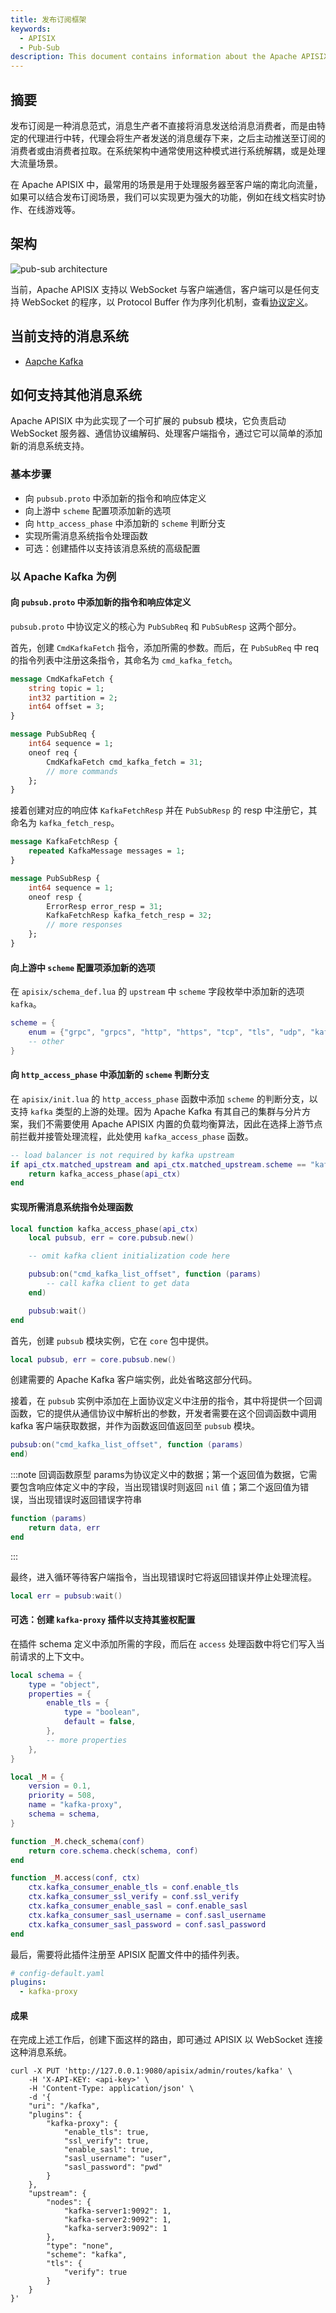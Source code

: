 ```yaml
---
title: 发布订阅框架
keywords:
  - APISIX
  - Pub-Sub
description: This document contains information about the Apache APISIX pub-sub framework.
---
```


<!--
#
# Licensed to the Apache Software Foundation (ASF) under one or more
# contributor license agreements.  See the NOTICE file distributed with
# this work for additional information regarding copyright ownership.
# The ASF licenses this file to You under the Apache License, Version 2.0
# (the "License"); you may not use this file except in compliance with
# the License.  You may obtain a copy of the License at
#
#     http://www.apache.org/licenses/LICENSE-2.0
#
# Unless required by applicable law or agreed to in writing, software
# distributed under the License is distributed on an "AS IS" BASIS,
# WITHOUT WARRANTIES OR CONDITIONS OF ANY KIND, either express or implied.
# See the License for the specific language governing permissions and
# limitations under the License.
#
-->

## 摘要

发布订阅是一种消息范式，消息生产者不直接将消息发送给消息消费者，而是由特定的代理进行中转，代理会将生产者发送的消息缓存下来，之后主动推送至订阅的消费者或由消费者拉取。在系统架构中通常使用这种模式进行系统解耦，或是处理大流量场景。

在 Apache APISIX 中，最常用的场景是用于处理服务器至客户端的南北向流量，如果可以结合发布订阅场景，我们可以实现更为强大的功能，例如在线文档实时协作、在线游戏等。

## 架构

![pub-sub architecture](../../assets/images/pubsub-architecture.svg)

当前，Apache APISIX 支持以 WebSocket 与客户端通信，客户端可以是任何支持 WebSocket 的程序，以 Protocol Buffer 作为序列化机制，查看[协议定义](../../../apisix/pubsub.proto)。

## 当前支持的消息系统

- [Aapche Kafka](pubsub/kafka.md)

## 如何支持其他消息系统

Apache APISIX 中为此实现了一个可扩展的 pubsub 模块，它负责启动 WebSocket 服务器、通信协议编解码、处理客户端指令，通过它可以简单的添加新的消息系统支持。

### 基本步骤

- 向 `pubsub.proto` 中添加新的指令和响应体定义
- 向上游中 `scheme` 配置项添加新的选项
- 向 `http_access_phase` 中添加新的 `scheme` 判断分支
- 实现所需消息系统指令处理函数
- 可选：创建插件以支持该消息系统的高级配置

### 以 Apache Kafka 为例

#### 向 `pubsub.proto` 中添加新的指令和响应体定义

`pubsub.proto` 中协议定义的核心为 `PubSubReq` 和 `PubSubResp` 这两个部分。

首先，创建 `CmdKafkaFetch` 指令，添加所需的参数。而后，在 `PubSubReq` 中 req 的指令列表中注册这条指令，其命名为 `cmd_kafka_fetch`。

```protobuf
message CmdKafkaFetch {
    string topic = 1;
    int32 partition = 2;
    int64 offset = 3;
}

message PubSubReq {
    int64 sequence = 1;
    oneof req {
        CmdKafkaFetch cmd_kafka_fetch = 31;
        // more commands
    };
}
```

接着创建对应的响应体 `KafkaFetchResp` 并在 `PubSubResp` 的 resp 中注册它，其命名为 `kafka_fetch_resp`。

```protobuf
message KafkaFetchResp {
    repeated KafkaMessage messages = 1;
}

message PubSubResp {
    int64 sequence = 1;
    oneof resp {
        ErrorResp error_resp = 31;
        KafkaFetchResp kafka_fetch_resp = 32;
        // more responses
    };
}
```

#### 向上游中 `scheme` 配置项添加新的选项

在 `apisix/schema_def.lua` 的 `upstream` 中 `scheme` 字段枚举中添加新的选项 `kafka`。

```lua
scheme = {
    enum = {"grpc", "grpcs", "http", "https", "tcp", "tls", "udp", "kafka"},
    -- other
}
```

#### 向 `http_access_phase` 中添加新的 `scheme` 判断分支

在 `apisix/init.lua` 的 `http_access_phase` 函数中添加 `scheme` 的判断分支，以支持 `kafka` 类型的上游的处理。因为 Apache Kafka 有其自己的集群与分片方案，我们不需要使用 Apache APISIX 内置的负载均衡算法，因此在选择上游节点前拦截并接管处理流程，此处使用 `kafka_access_phase` 函数。

```lua
-- load balancer is not required by kafka upstream
if api_ctx.matched_upstream and api_ctx.matched_upstream.scheme == "kafka" then
    return kafka_access_phase(api_ctx)
end
```

#### 实现所需消息系统指令处理函数

```lua
local function kafka_access_phase(api_ctx)
    local pubsub, err = core.pubsub.new()

    -- omit kafka client initialization code here

    pubsub:on("cmd_kafka_list_offset", function (params)
        -- call kafka client to get data
    end)

    pubsub:wait()
end
```

首先，创建 `pubsub` 模块实例，它在 `core` 包中提供。

```lua
local pubsub, err = core.pubsub.new()
```

创建需要的 Apache Kafka 客户端实例，此处省略这部分代码。

接着，在 `pubsub` 实例中添加在上面协议定义中注册的指令，其中将提供一个回调函数，它的提供从通信协议中解析出的参数，开发者需要在这个回调函数中调用 kafka 客户端获取数据，并作为函数返回值返回至 `pubsub` 模块。

```lua
pubsub:on("cmd_kafka_list_offset", function (params)
end)
```

:::note 回调函数原型
params为协议定义中的数据；第一个返回值为数据，它需要包含响应体定义中的字段，当出现错误时则返回 `nil` 值；第二个返回值为错误，当出现错误时返回错误字符串

```lua
function (params)
    return data, err
end
```

:::

最终，进入循环等待客户端指令，当出现错误时它将返回错误并停止处理流程。

```lua
local err = pubsub:wait()
```

#### 可选：创建 `kafka-proxy` 插件以支持其鉴权配置

在插件 schema 定义中添加所需的字段，而后在 `access` 处理函数中将它们写入当前请求的上下文中。

```lua
local schema = {
    type = "object",
    properties = {
        enable_tls = {
            type = "boolean",
            default = false,
        },
        -- more properties
    },
}

local _M = {
    version = 0.1,
    priority = 508,
    name = "kafka-proxy",
    schema = schema,
}

function _M.check_schema(conf)
    return core.schema.check(schema, conf)
end

function _M.access(conf, ctx)
    ctx.kafka_consumer_enable_tls = conf.enable_tls
    ctx.kafka_consumer_ssl_verify = conf.ssl_verify
    ctx.kafka_consumer_enable_sasl = conf.enable_sasl
    ctx.kafka_consumer_sasl_username = conf.sasl_username
    ctx.kafka_consumer_sasl_password = conf.sasl_password
end
```

最后，需要将此插件注册至 APISIX 配置文件中的插件列表。

```yaml
# config-default.yaml
plugins:
  - kafka-proxy
```

#### 成果

在完成上述工作后，创建下面这样的路由，即可通过 APISIX 以 WebSocket 连接这种消息系统。

```shell
curl -X PUT 'http://127.0.0.1:9080/apisix/admin/routes/kafka' \
    -H 'X-API-KEY: <api-key>' \
    -H 'Content-Type: application/json' \
    -d '{
    "uri": "/kafka",
    "plugins": {
        "kafka-proxy": {
            "enable_tls": true,
            "ssl_verify": true,
            "enable_sasl": true,
            "sasl_username": "user",
            "sasl_password": "pwd"
        }
    },
    "upstream": {
        "nodes": {
            "kafka-server1:9092": 1,
            "kafka-server2:9092": 1,
            "kafka-server3:9092": 1
        },
        "type": "none",
        "scheme": "kafka",
        "tls": {
            "verify": true
        }
    }
}'
```
